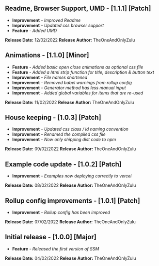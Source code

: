 ## Readme, Browser Support, UMD - [1.1.1] [Patch]

* **Improvement** - *Improved Readme*
* **Improvement** - *Updated css browser support*
* **Feature** - *Added UMD*

**Release Date:** 12/02/2022
**Release Author:** TheOneAndOnlyZulu


## Animations - [1.1.0] [Minor]

* **Feature** - *Added basic open close animations as optional css file*
* **Feature** - *Added a html strip function for title, description & button text*
* **Improvement** - *File names shortened*
* **Improvement** - *Removed babel warnings from rollup config*
* **Improvement** - *Generator method has less manual input*
* **Improvement** - *Added global variables for items that are re-used*

**Release Date:** 11/02/2022
**Release Author:** TheOneAndOnlyZulu


## House keeping - [1.0.3] [Patch]

* **Improvement** - *Updated css class / id naming convention*
* **Improvement** - *Renamed the compiled css file*
* **Improvement** - *Now only shipping dist code to npm*

**Release Date:** 09/02/2022
**Release Author:** TheOneAndOnlyZulu


## Example code update - [1.0.2] [Patch]

* **Improvement** - *Examples now deploying correctly to vercel*

**Release Date:** 08/02/2022
**Release Author:** TheOneAndOnlyZulu


## Rollup config improvements - [1.0.1] [Patch]

* **Improvement** - *Rollup config has been improved*

**Release Date:** 07/02/2022
**Release Author:** TheOneAndOnlyZulu


## Initial release - [1.0.0] [Major]

* **Feature** - *Released the first version of SSM*

**Release Date:** 04/02/2022
**Release Author:** TheOneAndOnlyZulu

